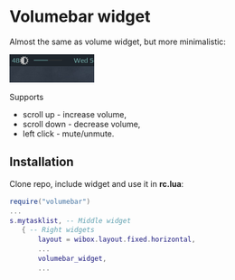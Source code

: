# Volumebar widget

Almost the same as volume widget, but more minimalistic:

![screenshot](out.gif)

Supports 
 - scroll up - increase volume, 
 - scroll down - decrease volume, 
 - left click - mute/unmute.
 
 ## Installation
 
 Clone repo, include widget and use it in **rc.lua**:
 
 ```lua
 require("volumebar")
...
s.mytasklist, -- Middle widget
	{ -- Right widgets
    	layout = wibox.layout.fixed.horizontal,
		...
		volumebar_widget,
		...      
 ```
